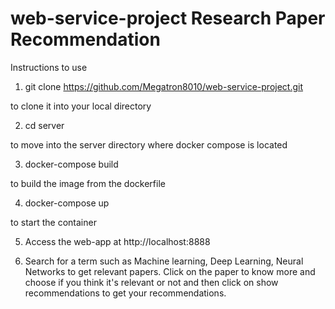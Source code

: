 # web-service-project Research Paper Recommendation

Instructions to use

1) git clone https://github.com/Megatron8010/web-service-project.git 

  to clone it into your local directory

2) cd server 

  to move into the server directory where docker compose is located

3) docker-compose build

  to build the image from the dockerfile

4) docker-compose up

  to start the container

5) Access the web-app at http://localhost:8888

6) Search for a term such as Machine learning, Deep Learning, Neural Networks to get relevant papers. Click on the paper to know more and choose if you think it's relevant or not and then click on show recommendations to get your recommendations.
